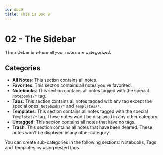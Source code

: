 ```yaml
---
id: doc9
title: This is Doc 9
---
```


# 02 - The Sidebar

The sidebar is where all your notes are categorized.

## Categories

* **All Notes**: This section contains all notes.
* **Favorites**: This section contains all notes you've favorited.
* **Notebooks**: This section contains all notes tagged with the special `Notebooks/*` tag.
* **Tags**: This section contains all notes tagged with any tag except the special ones: `Notebooks/*` and `Templates/*`.
* **Templates**: This section contains all notes tagged with the special `Templates/*` tag. These notes won't be displayed in any other category.
* **Untagged**: This section contains all notes that have no tags.
* **Trash**: This section contains all notes that have been deleted. These notes won't be displayed in any other category.

You can create sub-categories in the following sections: Notebooks, Tags and Templates by using nested tags.

